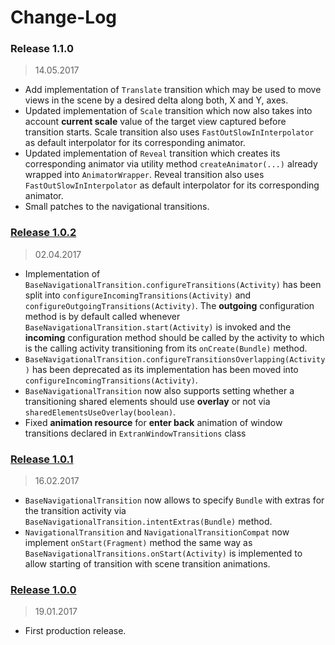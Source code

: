 Change-Log
===============

### Release 1.1.0 ###
> 14.05.2017

- Add implementation of `Translate` transition which may be used to move views in the scene by
  a desired delta along both, X and Y, axes.
- Updated implementation of `Scale` transition which now also takes into account **current scale**
  value of the target view captured before transition starts. Scale transition also uses
  `FastOutSlowInInterpolator` as default interpolator for its corresponding animator.
- Updated implementation of `Reveal` transition which creates its corresponding animator via utility
  method `createAnimator(...)` already wrapped into `AnimatorWrapper`. Reveal transition also uses
  `FastOutSlowInInterpolator` as default interpolator for its corresponding animator.
- Small patches to the navigational transitions.

### [Release 1.0.2](https://github.com/universum-studios/android_transitions/releases/tag/1.0.2) ###
> 02.04.2017

- Implementation of `BaseNavigationalTransition.configureTransitions(Activity)` has been split into
  `configureIncomingTransitions(Activity)` and `configureOutgoingTransitions(Activity)`. The **outgoing**
  configuration method is by default called whenever `BaseNavigationalTransition.start(Activity)` is 
  invoked and the **incoming** configuration method should be called by the activity to which is the
  calling activity transitioning from its `onCreate(Bundle)` method.
- `BaseNavigationalTransition.configureTransitionsOverlapping(Activity)` has been deprecated as its
  implementation has been moved into `configureIncomingTransitions(Activity)`.
- `BaseNavigationalTransition` now also supports setting whether a transitioning shared elements should
  use **overlay** or not via `sharedElementsUseOverlay(boolean)`.
- Fixed **animation resource** for **enter back** animation of window transitions declared in 
  `ExtranWindowTransitions` class

### [Release 1.0.1](https://github.com/universum-studios/android_transitions/releases/tag/1.0.1) ###
> 16.02.2017

- `BaseNavigationalTransition` now allows to specify `Bundle` with extras for the transition activity
  via `BaseNavigationalTransition.intentExtras(Bundle)` method.
- `NavigationalTransition` and `NavigationalTransitionCompat` now implement `onStart(Fragment)` method
  the same way as `BaseNavigationalTransitions.onStart(Activity)` is implemented to allow starting
  of transition with scene transition animations.

### [Release 1.0.0](https://github.com/universum-studios/android_transitions/releases/tag/1.0.0) ###
> 19.01.2017

- First production release.